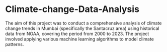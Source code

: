 # Climate-change-Data-Analysis
The aim of this project was to conduct a comprehensive analysis of climate change trends in Mumbai (specifically the Santacruz area) using historical data from NOAA, covering the period from 2000 to 2023. The project involved applying various machine learning algorithms to model climate patterns.

